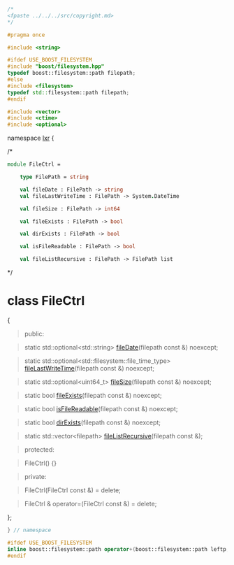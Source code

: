```cpp

/*
<fpaste ../../../src/copyright.md>
*/

#pragma once

#include <string>

#ifdef USE_BOOST_FILESYSTEM
#include "boost/filesystem.hpp"
typedef boost::filesystem::path filepath;
#else
#include <filesystem>
typedef std::filesystem::path filepath;
#endif

#include <vector>
#include <ctime>
#include <optional>
````

namespace [lxr](namespace.list) {

/*

```fsharp
module FileCtrl = 

    type FilePath = string

    val fileDate : FilePath -> string
    val fileLastWriteTime : FilePath -> System.DateTime

    val fileSize : FilePath -> int64

    val fileExists : FilePath -> bool

    val dirExists : FilePath -> bool

    val isFileReadable : FilePath -> bool

    val fileListRecursive : FilePath -> FilePath list
```

*/

# class FileCtrl

{

>public:

>static std::optional&lt;std::string&gt; [fileDate](filectrl_functions.cpp.md)(filepath const &) noexcept;

>static std::optional&lt;std::filesystem::file_time_type&gt; [fileLastWriteTime](filectrl_functions.cpp.md)(filepath const &) noexcept;

>static std::optional&lt;uint64_t&gt; [fileSize](filectrl_functions.cpp.md)(filepath const &) noexcept;

>static bool [fileExists](filectrl_functions.cpp.md)(filepath const &) noexcept;

>static bool [isFileReadable](filectrl_functions.cpp.md)(filepath const &) noexcept;

>static bool [dirExists](filectrl_functions.cpp.md)(filepath const &) noexcept;

>static std::vector&lt;filepath&gt; [fileListRecursive](filectrl_functions.cpp.md)(filepath const &);

>protected:

>FileCtrl() {}

>private:

>FileCtrl(FileCtrl const &) = delete;

>FileCtrl & operator=(FileCtrl const &) = delete;

};

```cpp
} // namespace

#ifdef USE_BOOST_FILESYSTEM
inline boost::filesystem::path operator+(boost::filesystem::path leftp, boost::filesystem::path rightp) { return boost::filesystem::path(leftp) += rightp; }
#endif

```